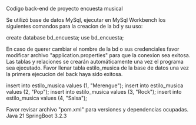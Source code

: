 Codigo back-end de proyecto encuesta musical

Se utilizó base de datos MySql, ejecutar en MySql Workbench los siguientes comandos para la creacion de la bd y su uso:

create database bd_encuesta; 
use bd_encuesta;

En caso de querer cambiar el nombre de la bd o sus credenciales favor modificar archivo "application.properties" para que la conexion sea exitosa. Las tablas y relaciones se crearán automáticamente una vez el programa sea ejecutado. Favor llenar tabla estilo_musica de la base de datos una vez la primera ejecucion del back haya sido exitosa.

insert into estilo_musica values (1, "Merengue"); 
insert into estilo_musica values (2, "Pop"); 
insert into estilo_musica values (3, "Rock"); 
insert into estilo_musica values (4, "Salsa");

Favor revisar archivo "pom.xml" para versiones y dependencias ocupadas. Java 21 SpringBoot 3.2.3

